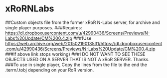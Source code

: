 # xRoRNLabs
##Custom objects file from the former xRoR N-Labs server, for archive and single player purposes.
###Requires: https://dl.dropboxusercontent.com/u/42990436/Screens/Previews/N-Labs%20Update/CM%200.4.zip
###(Use https://web.archive.org/web/20150219013531/https://dl.dropboxusercontent.com/u/42990436/Screens/Previews/N-Labs%20Update/CM%200.4.zip 
###if above link stops working)
###I DO NOT WANT TO SEE THESE OBJECTS USED ON A SERVER THAT IS NOT A xRoR SERVER. Thanks.
###To use in single player, Copy the lines from the file to the end the .terrn/.tobj depending on your RoR version.
